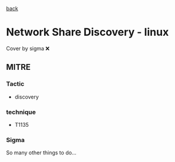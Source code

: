 [back](../index.md)
# Network Share Discovery - linux
Cover by sigma :x: 

## MITRE
### Tactic
  - discovery

### technique
  - T1135

### Sigma

 So many other things to do...